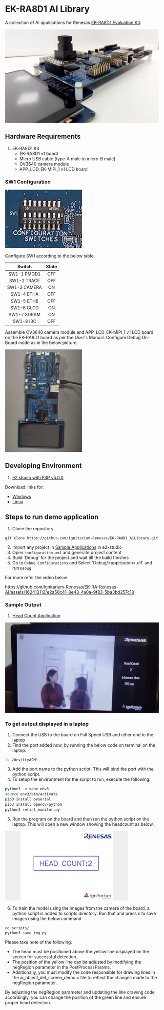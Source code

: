 # EK-RA8D1 AI Library

A collection of AI applications for Renesas [EK-RA8D1 Evaluation Kit](https://www.renesas.com/us/en/products/microcontrollers-microprocessors/ra-cortex-m-mcus/ek-ra8d1-evaluation-kit-ra8d1-mcu-group).

![board](assets/board.png)

## Hardware Requirements

1. EK-RA8D1 Kit
    - EK-RA8D1 v1 board
    - Micro USB cable (type-A male to micro-B male)
    - OV3640 camera module
    - APP_LCD_EK-MIPI_1 v1 LCD board

### SW1 Configuration

<img src="assets/sw1.jpg" alt="sw1" width="50%" height="auto">

Configure SW1 according to the below table.

|  **Switch**  | **State** |
|:------------:|:---------:|
|  SW1-1 PMOD1 |    OFF    |
|  SW1-2 TRACE |    OFF    |
| SW1-3 CAMERA |     ON    |
|  SW1-4 ETHA  |    OFF    |
|  SW1-5 ETHB  |    OFF    |
|  SW1-6 GLCD  |     ON    |
|  SW1-7 SDRAM |     ON    |
|   SW1-8 I3C  |    OFF    |

Assemble OV3640 camera module and APP_LCD_EK-MIPI_1 v1 LCD board on the EK-RA8D1 board as per the User's Manual. Configure Debug On-Board mode as in the below picture.

<img src="assets/board_setup.jpg" alt="board setup" width="50%" height="auto">

## Developing Environment

1. [e2 studio with FSP v5.0.0](https://github.com/renesas/fsp/releases/tag/v5.0.0)

Download links for:
- [Windows](https://github.com/renesas/fsp/releases/download/v5.0.0/setup_fsp_v5_0_0_e2s_v2023-10.exe)
- [Linux](https://github.com/renesas/fsp/releases/download/v5.0.0/setup_fsp_v5_0_0_e2s_v2023-10.AppImage)

## Steps to run demo application

1. Clone the repository
```
git clone https://github.com/Ignitarium-Renesas/EK-RA8D1_AiLibrary.git
```
2. Import any project in [Sample Applications](README.md#sample-applications) in e2-studio
3. Open `configuration.xml` and generate project content 
4. Build 'Debug' for the project and wait till the build finishes
5. Go to `Debug Configurations` and Select 'Debug/\<application\>.elf' and run `Debug`

For more refer the video below

https://github.com/Ignitarium-Renesas/EK-RA-Renesas-AI/assets/162413112/e2a50c41-8e43-4a0a-9f83-5ba3bd257c18


### Sample Output

1. [Head Count Application](01_head_count_app/)

![01_demo](assets/demo/01_demo.gif)

### To get output displayed in a laptop

1. Connect the USB to the board on Full Speed USB and other end to the laptop
2. Find the port added now, by running the below code on terminal on the laptop:
```bash
ls /dev/ttyACM*
```
3. Add the port name to the python script. This will bind the port with the python script.
4. To setup the environment for the script to run, execute the following:

```bash
python3 -m venv env3
source env3/bin/activate
pip3 install pyserial
pip3 install opencv-python
python3 serial_monitor.py
```
5. Run the program on the board and then run the python script on the laptop. This will open a new window showing the headcount as below.

<img src="assets/02_out.png" alt="Head count window" width="80%" height="auto">

6. To train the model using the images from the camera of the board, a python script is added to scripts directory. Run that and press s to save images using the below command  
```
cd scripts/
python3 save_img.py
```
Please take note of the following:

- The head must be positioned above the yellow line displayed on the screen for successful detection.
- The position of the yellow line can be adjusted by modifying the negRegion parameter in the PostProcessParams.
- Additionally, you must modify the code responsible for drawing lines in the ai_object_det_screen_demo.c file to reflect the changes made to the negRegion parameter.

By adjusting the negRegion parameter and updating the line drawing code accordingly, you can change the position of the green line and ensure proper head detection.
